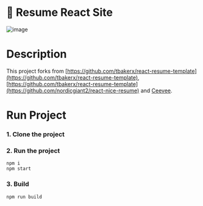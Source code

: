 # :page_with_curl: Resume React Site 

![image](https://user-images.githubusercontent.com/86809275/124200615-cbe15a00-daa3-11eb-922f-d2eacbca6031.png)

# Description
This project forks from [https://github.com/tbakerx/react-resume-template](https://github.com/tbakerx/react-resume-template), [https://github.com/tbakerx/react-resume-template](https://github.com/nordicgiant2/react-nice-resume) and [Ceevee](https://www.styleshout.com/free-templates/ceevee/).

# Run Project
### 1. Clone the project

### 2. Run the project
```shell
npm i
npm start
```

### 3. Build
```shell
npm run build
```

